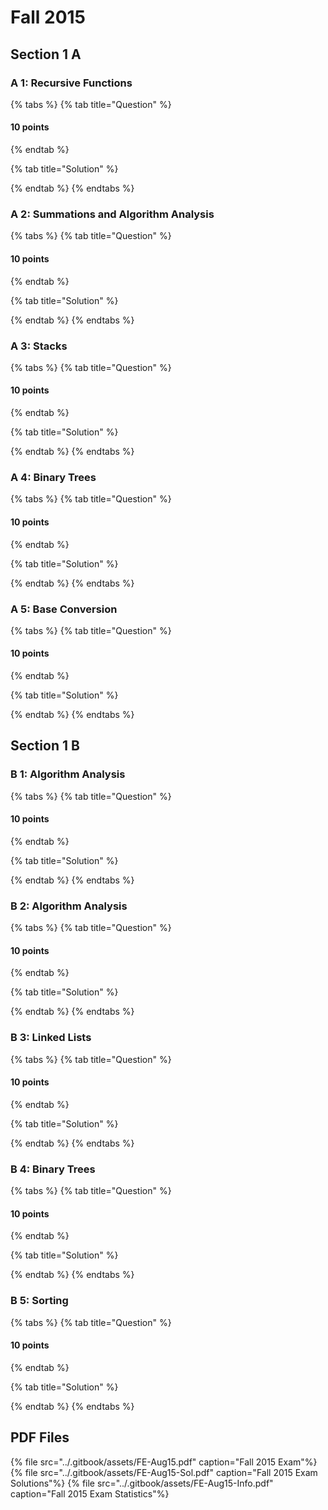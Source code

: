 # Fall 2015

## Section 1 A

### A 1: Recursive Functions

{% tabs %}
{% tab title="Question" %}
#### 10 points


{% endtab %}

{% tab title="Solution" %}

{% endtab %}
{% endtabs %}

### A 2: Summations and Algorithm Analysis

{% tabs %}
{% tab title="Question" %}
#### 10 points


{% endtab %}

{% tab title="Solution" %}

{% endtab %}
{% endtabs %}

### A 3: Stacks

{% tabs %}
{% tab title="Question" %}
#### 10 points


{% endtab %}

{% tab title="Solution" %}

{% endtab %}
{% endtabs %}

### A 4: Binary Trees

{% tabs %}
{% tab title="Question" %}
#### 10 points


{% endtab %}

{% tab title="Solution" %}

{% endtab %}
{% endtabs %}

### A 5: Base Conversion

{% tabs %}
{% tab title="Question" %}
#### 10 points


{% endtab %}

{% tab title="Solution" %}

{% endtab %}
{% endtabs %}


## Section 1 B

### B 1: Algorithm Analysis

{% tabs %}
{% tab title="Question" %}
#### 10 points


{% endtab %}

{% tab title="Solution" %}

{% endtab %}
{% endtabs %}

### B 2: Algorithm Analysis

{% tabs %}
{% tab title="Question" %}
#### 10 points


{% endtab %}

{% tab title="Solution" %}

{% endtab %}
{% endtabs %}

### B 3: Linked Lists

{% tabs %}
{% tab title="Question" %}
#### 10 points


{% endtab %}

{% tab title="Solution" %}

{% endtab %}
{% endtabs %}

### B 4: Binary Trees

{% tabs %}
{% tab title="Question" %}
#### 10 points


{% endtab %}

{% tab title="Solution" %}

{% endtab %}
{% endtabs %}

### B 5: Sorting

{% tabs %}
{% tab title="Question" %}
#### 10 points


{% endtab %}

{% tab title="Solution" %}

{% endtab %}
{% endtabs %}


## PDF Files

{% file src="../.gitbook/assets/FE-Aug15.pdf" caption="Fall 2015 Exam"%}
{% file src="../.gitbook/assets/FE-Aug15-Sol.pdf" caption="Fall 2015 Exam Solutions"%}
{% file src="../.gitbook/assets/FE-Aug15-Info.pdf" caption="Fall 2015 Exam Statistics"%}